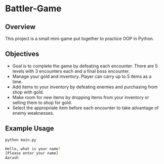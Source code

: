 ﻿# Battler-Game

## Overview

 This project is a small mini-game put together to practice OOP in Python.

 ## Objectives

- Goal is to complete the game by defeating each encounter. There are 5 levels with 3 encounters each and a final boss encounter.
- Manage your gold and inventory. Player can carry up to 5 items as a time.
- Add items to your inventory by defeating enemies and purchasing from shop with gold.
- Make room for new items by dropping items from your inventory or selling them to shop for gold.
- Select the appropriate item before each encounter to take advantage of enemy weaknesses.

## Example Usage

```bash
python main.py

Hello, what is your name?
[Please enter your name] 
Aarash
```
